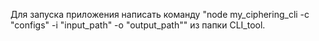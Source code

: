 Для запуска приложения написать команду "node my_ciphering_cli -c "configs" -i "input_path" -o "output_path"" из папки CLI_tool.
